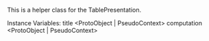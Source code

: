 This is a helper class for the TablePresentation.

Instance Variables:
	title	<ProtoObject | PseudoContext>
	computation	<ProtoObject | PseudoContext>